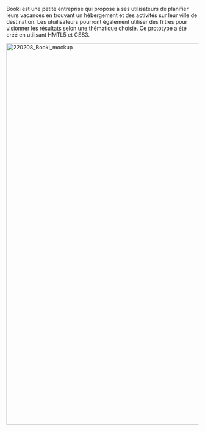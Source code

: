 Booki est une petite entreprise qui propose à ses utilisateurs de planifier leurs vacances en trouvant un hébergement et des activités sur leur ville de destination. Les utuilisateurs pourront également utiliser des filtres pour visionner les résultats selon une thématique choisie. Ce prototype a été créé en utilisant HMTL5 et CSS3.

<img width="1000" alt="220208_Booki_mockup" src="https://github.com/Arsonist-932/P3-Booki/assets/119712506/48d151fb-7411-4c09-968b-2b74f929524d">
